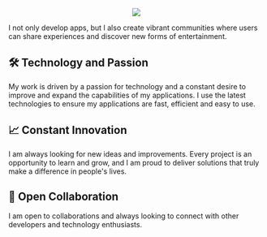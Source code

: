 

<p align="center">
    <img src="https://i.postimg.cc/t4JL7G84/406shots-so.png">
  <p align="izq">
  I not only develop apps, but I also create vibrant communities where users can share experiences and discover new forms of entertainment.
</p>
  
</p>





<h2 align="izq">🛠️ Technology and Passion</h2>

<p align="izq">
  My work is driven by a passion for technology and a constant desire to improve and expand the capabilities of my applications. I use the latest technologies to ensure my applications are fast, efficient and easy to use.
</p>

<h2 align="izq">📈 Constant Innovation</h2>

<p align="izq">
  I am always looking for new ideas and improvements. Every project is an opportunity to learn and grow, and I am proud to deliver solutions that truly make a difference in people's lives.
</p>

<h2 align="izq">🤝 Open Collaboration</h2>

<p align="izq">
 I am open to collaborations and always looking to connect with other developers and technology enthusiasts.
</p>


